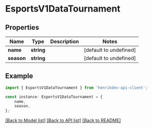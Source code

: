 # EsportsV1DataTournament


## Properties

Name | Type | Description | Notes
------------ | ------------- | ------------- | -------------
**name** | **string** |  | [default to undefined]
**season** | **string** |  | [default to undefined]

## Example

```typescript
import { EsportsV1DataTournament } from 'henrikdev-api-client';

const instance: EsportsV1DataTournament = {
    name,
    season,
};
```

[[Back to Model list]](../README.md#documentation-for-models) [[Back to API list]](../README.md#documentation-for-api-endpoints) [[Back to README]](../README.md)
